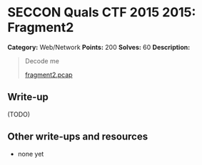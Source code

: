 # SECCON Quals CTF 2015 2015: Fragment2

**Category:** Web/Network
**Points:** 200
**Solves:** 60
**Description:**

> Decode me
> 
> [fragment2.pcap](./fragment2.pcap)


## Write-up

(TODO)

## Other write-ups and resources

* none yet
